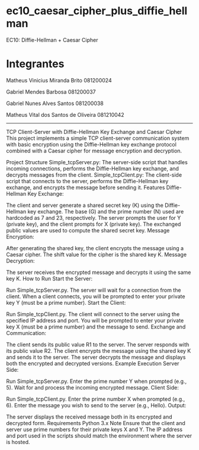 # ec10_caesar_cipher_plus_diffie_hellman
EC10: Diffie-Hellman + Caesar Cipher

# Integrantes

Matheus Vinicius Miranda Brito          081200024

Gabriel Mendes Barbosa                  081200037

Gabriel Nunes Alves Santos              081200038

Matheus Vital dos Santos de Oliveira    081210042

---

TCP Client-Server with Diffie-Hellman Key Exchange and Caesar Cipher
This project implements a simple TCP client-server communication system with basic encryption using the Diffie-Hellman key exchange protocol combined with a Caesar cipher for message encryption and decryption.

Project Structure
Simple_tcpServer.py: The server-side script that handles incoming connections, performs the Diffie-Hellman key exchange, and decrypts messages from the client.
Simple_tcpClient.py: The client-side script that connects to the server, performs the Diffie-Hellman key exchange, and encrypts the message before sending it.
Features
Diffie-Hellman Key Exchange:

The client and server generate a shared secret key (K) using the Diffie-Hellman key exchange. The base (G) and the prime number (N) used are hardcoded as 7 and 23, respectively.
The server prompts the user for Y (private key), and the client prompts for X (private key). The exchanged public values are used to compute the shared secret key.
Message Encryption:

After generating the shared key, the client encrypts the message using a Caesar cipher. The shift value for the cipher is the shared key K.
Message Decryption:

The server receives the encrypted message and decrypts it using the same key K.
How to Run
Start the Server:

Run Simple_tcpServer.py.
The server will wait for a connection from the client.
When a client connects, you will be prompted to enter your private key Y (must be a prime number).
Start the Client:

Run Simple_tcpClient.py.
The client will connect to the server using the specified IP address and port.
You will be prompted to enter your private key X (must be a prime number) and the message to send.
Exchange and Communication:

The client sends its public value R1 to the server.
The server responds with its public value R2.
The client encrypts the message using the shared key K and sends it to the server.
The server decrypts the message and displays both the encrypted and decrypted versions.
Example Execution
Server Side:

Run Simple_tcpServer.py.
Enter the prime number Y when prompted (e.g., 5).
Wait for and process the incoming encrypted message.
Client Side:

Run Simple_tcpClient.py.
Enter the prime number X when prompted (e.g., 6).
Enter the message you wish to send to the server (e.g., Hello).
Output:

The server displays the received message both in its encrypted and decrypted form.
Requirements
Python 3.x
Note
Ensure that the client and server use prime numbers for their private keys X and Y.
The IP address and port used in the scripts should match the environment where the server is hosted.
